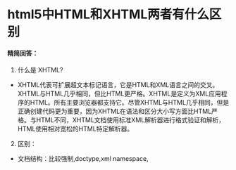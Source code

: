 # html5中HTML和XHTML两者有什么区别

#### 精简回答：

1. 什么是 XHTML?

- XHTML代表可扩展超文本标记语言，它是HTML和XML语言之间的交叉。XHTML与HTML几乎相同，但比HTML更严格。XHTML是定义为XML应用程序的HTML。所有主要浏览器都支持它。尽管XHTML与HTML几乎相同，但是正确创建代码更为重要，因为XHTML在语法和区分大小写方面比HTML严格。与HTML不同，XHTML文档使用标准XML解析器进行格式验证和解析，HTML使用相对宽松的HTML特定解析器。

2. 区别：

- 文档结构：比较强制,doctype,xml namespace,<html><head><title><body>

- 元素语法：xhtml正确的嵌套，标签必须闭合，文档必须有一个跟元素，元素必须小写

- 属性语法：属性必须小写，属性值必须用引号，不允许属性简写（readonly,disabled）
